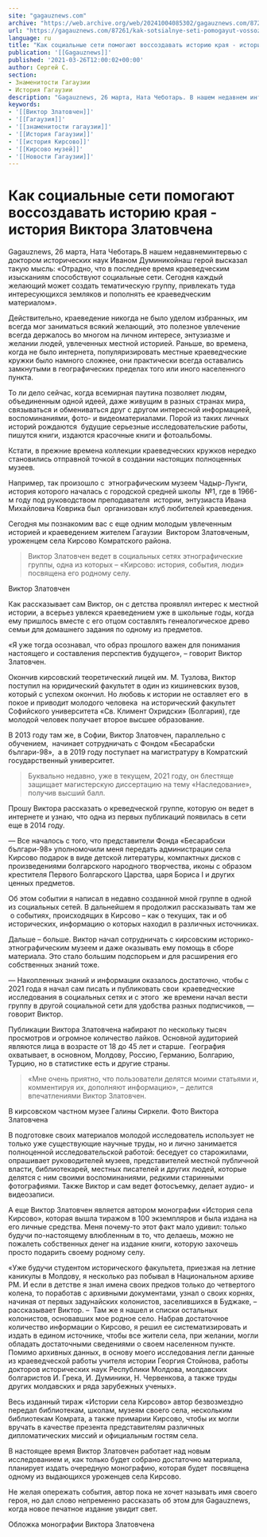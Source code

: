 ```yaml
---
site: "gagauznews.com"
archive: "https://web.archive.org/web/20241004085302/gagauznews.com/87261/kak-sotsialnye-seti-pomogayut-vossozdavat-istoriyu-kraya-istoriya-viktora-zlatovchena.html"
url: "https://gagauznews.com/87261/kak-sotsialnye-seti-pomogayut-vossozdavat-istoriyu-kraya-istoriya-viktora-zlatovchena.html"
language: ru
title: "Как социальные сети помогают воссоздавать историю края - история Виктора Златовчена"
publication: '[[Gagauznews]]'
published: '2021-03-26T12:00:02+00:00'
author: Сергей С.
section:
- Знаменитости Гагаузии
- История Гагаузии
description: "Gagauznews, 26 марта, Ната Чеботарь. В нашем недавнем интервью с доктором исторических наук Иваном Думиникой наш герой высказал такую мысль: «Отрадно, что в последнее время краеведческим изысканиям способствуют социальные сети. Сегодня каждый желающий может создать тематическую группу, привлекать туда интересующихся земляков и пополнять ее краеведческим материалом». Действительно, краеведение никогда не было уделом избранных, им всегда мог заниматься всякий желающий, это полезное увлечение всегда держалось во многом на личном интересе, энтузиазме и желании людей, увлеченных местной историей. Раньше, во времена, когда не было интернета, популяризировать местные краеведческие кружки было намного сложнее, они практически всегда оставались замкнутыми в географических пределах того или […]"
keywords:
- '[[Виктор Златовчен]]'
- '[[Гагаузия]]'
- '[[знаменитости гагаузии]]'
- '[[История Гагаузии]]'
- '[[история Кирсово]]'
- '[[Кирсово музей]]'
- '[[Новости Гагаузии]]'
---
```


# Как социальные сети помогают воссоздавать историю края - история Виктора Златовчена

Gagauznews, 26 марта, Ната Чеботарь.В нашем недавнеминтервью с  доктором исторических наук Иваном Думиникойнаш герой высказал такую мысль: «Отрадно, что в последнее время краеведческим изысканиям способствуют социальные сети. Сегодня каждый желающий может создать тематическую группу, привлекать туда интересующихся земляков и пополнять ее краеведческим материалом».

Действительно, краеведение никогда не было уделом избранных, им всегда мог заниматься всякий желающий, это полезное увлечение всегда держалось во многом на личном интересе, энтузиазме и желании людей, увлеченных местной историей. Раньше, во времена, когда не было интернета, популяризировать местные краеведческие кружки было намного сложнее, они практически всегда оставались замкнутыми в географических пределах того или иного населенного пункта.

То ли дело сейчас, когда всемирная паутина позволяет людям, объединенным одной идеей, даже живущим в разных странах мира, связываться и обмениваться друг с другом интересной информацией, воспоминаниями, фото- и видеоматериалами. Порой из таких личных историй рождаются  будущие серьезные исследовательские работы, пишутся книги, издаются красочные книги и фотоальбомы.

Кстати, в прежние времена коллекции краеведческих кружков нередко становились отправной точкой в создании настоящих полноценных музеев.

Например, так произошло с  этнографическим музеем Чадыр-Лунги, история которого началась с городской средней школы  №1, где в 1966-м году под руководством преподавателя  истории, энтузиаста Ивана Михайловича Коврика был  организован клуб любителей краеведения.

Сегодня мы познакомим вас с еще одним молодым увлеченным историей и краеведением жителем Гагаузии  Виктором Златовченым, уроженцем села Кирсово Комратского района.

> Виктор Златовчен ведет в социальных сетях этнографические группы, одна из которых – «Кирсово: история, события, люди» посвящена его родному селу.

Виктор Златовчен

Как рассказывает сам Виктор, он с детства проявлял интерес к местной истории, а всерьез увлекся краеведением уже в школьные годы, когда ему пришлось вместе с его отцом составлять генеалогическое древо семьи для домашнего задания по одному из предметов.

«Я уже тогда осознавал, что образ прошлого важен для понимания настоящего и составления перспектив будущего», – говорит Виктор Златовчен.

Окончив кирсовский теоретический лицей им. М. Тузлова, Виктор поступил на юридический факультет в один из кишиневских вузов, который с успехом окончил. Но любовь к истории не оставляет его  в покое и приводит молодого человека  на исторический факультет Софийского университета «Св. Климент Охридски» (Болгария), где молодой человек получает второе высшее образование.

В 2013 году там же, в Софии, Виктор Златовчен, параллельно с обучением,  начинает сотрудничать с Фондом «Бесарабски българи-98»,  а в 2019 году поступает на магистратуру в Комратский государственный университет.

> Буквально недавно, уже в текущем, 2021 году, он блестяще защищает магистерскую диссертацию на тему «Наследование», получив высший балл.

Прошу Виктора рассказать о креведческой группе, которую он ведет в интернете и узнаю, что одна из первых публикаций появилась в сети еще в 2014 году.

— Все началось с того, что представители Фонда «Бесарабски българи-98» уполномочили меня передать администрации села Кирсово подарок в виде детской литературы, компактных дисков с произведениями болгарского народного творчества, иконы с образом крестителя Первого Болгарского Царства, царя Бориса I и других ценных предметов.

Об этом событии я написал в недавно созданной мной группе в одной из социальных сетей. В дальнейшем я продолжил рассказывать там же  о событиях, происходящих в Кирсово – как о текущих, так и об исторических, информацию о которых находил в различных источниках.

Дальше – больше. Виктор начал сотрудничать с кирсовским историко-этнографическим музеем и даже оказывать ему помощь в сборе материала. Это стало большим подспорьем и для расширения его собственных знаний тоже.

— Накопленных знаний и информации оказалось достаточно, чтобы с 2021 года я начал сам писать и публиковать свои  краеведческие исследования в социальных сетях и с этого  же времени начал вести группу в другой социальной сети для удобства разных подписчиков, — говорит Виктор.

Публикации Виктора Златовчена набирают по нескольку тысяч просмотров и огромное количество лайков. Основной аудиторией являются лица в возрасте от 18 до 45 лет и старше.  География охватывает, в основном, Молдову, Россию, Германию, Болгарию, Турцию, но в статистике есть и другие страны.

> «Мне очень приятно, что пользователи делятся моими статьями и, комментируя их, дополняют информацию», – делится впечатлениями Виктор Златовчен.

В кирсовском частном музее Галины Сиркели. Фото Виктора Златовчена

В подготовке своих материалов молодой исследователь использует не только уже существующие научные труды, но и лично занимается полноценной исследовательской работой: беседует со старожилами, опрашивает руководителей музеев, представителей местной публичной власти, библиотекарей, местных писателей и других людей, которые делятся с ним своими воспоминаниями, редкими старинными фотографиями. Также Виктор и сам ведет фотосъемку, делает аудио- и видеозаписи.

А еще Виктор Златовчен является автором монографии «История села Кирсово», которая вышла тиражом в 100 экземпляров и была издана на его личные средства. Меня почему-то этот факт мало удивил: только будучи по-настоящему влюбленным в то, что делаешь, можно не пожалеть собственных денег на издание книги, которую захочешь просто подарить своему родному селу.

«Уже будучи студентом исторического факультета, приезжая на летние каникулы в Молдову, я несколько раз побывал в Национальном архиве РМ. И если в детстве я знал имена своих предков только до четвертого колена, то поработав с архивными документами, узнал о своих корнях, начиная от первых задунайских колонистов, заселившихся в Буджаке, – рассказывает Виктор. –  Там же я нашел и списки остальных колонистов, основавших мое родное село. Набрав достаточное количество информации о Кирсово, я решил ее систематизировать и издать в едином источнике, чтобы все жители села, при желании, могли обладать достаточными сведениями о своем населенном пункте. Помимо архивных данных, в основу моего исследования легли данные из краеведческой работы учителя истории Георгия Стойнова, работы докторов исторических наук Республики Молдова, молдавских болгаристов И. Грека, И. Думиники, Н. Червенкова, а также труды других молдавских и ряда зарубежных ученых».

Весь изданный тираж «Истории села Кирсово» автор безвозмездно передал библиотекам, школам, музеям своего села, нескольким библиотекам Комрата, а также примарии Кирсово, чтобы их могли вручать в качестве презента представителям различных дипломатических миссий и официальным гостям села.

В настоящее время Виктор Златовчен работает над новым исследованием и, как только будет собрано достаточно материала, планирует издать очередную монографию, которая будет  посвящена одному из выдающихся уроженцев села Кирсово.

Не желая опережать события, автор пока не хочет называть имя своего героя, но дал слово непременно рассказать об этом для Gagauznews, когда новое печатное издание увидит свет.

Обложка монографии Виктора Златовчена